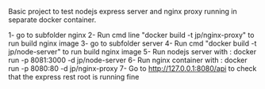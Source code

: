 Basic project to test nodejs express server and nginx proxy running in separate docker container.

1- go to subfolder nginx
2- Run cmd line "docker build -t jp/nginx-proxy" to run build nginx image
3- go to subfolder server
4- Run cmd "docker build -t jp/node-server" to run build nginx image
5- Run nodejs server with :  docker run -p 8081:3000 -d jp/node-server
6- Run nginx container with :  docker run -p 8080:80 -d jp/nginx-proxy
7- Go to http://127.0.0.1:8080/api to check that the express rest root is running fine